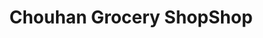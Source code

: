---
title: "Chouhan Grocery ShopShop"
url: /rajpura/chouhan-grocery-shopshop/
shop: Lebensmittel
---